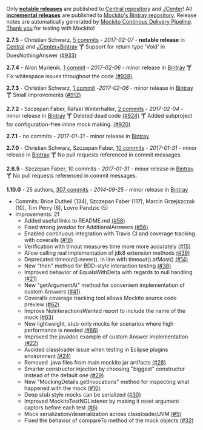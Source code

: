 Only **[notable releases](link)** are published to [Central repository](link) and [JCenter](link)!
All **[incremental releases](link)** are published to [Mockito's Bintray repository](link).
Release notes are automatically generated by [Mockito Continous Delivery Pipeline](https://github.com/mockito/mockito/wiki/Continuous-Delivery-Overview).
[Thank you](link) for testing with Mockito!

**2.7.5** - Christian Schwarz, [5 commits](https://github.com/mockito/mockito/compare/v2.7.4...v2.7.5) - *2017-02-07* - **notable release** in [Central](http://search.maven.org/#artifactdetails%7Corg.mockito%7Cmockito-core%7C2.7.5%7Cjar) and [JCenter+Bintray](https://bintray.com/mockito/maven/mockito/2.7.5)
:cocktail: Support for return type 'Void' in DoesNothingAnswer [(#933)](https://github.com/mockito/mockito/pull/933)

**2.7.4** - Allon Murienik, [1 commit](https://github.com/mockito/mockito/compare/v2.7.3...v2.7.4) - *2017-02-06* - minor release in [Bintray](https://bintray.com/mockito/maven/mockito/2.7.5)
:cocktail: Fix whitespace issues throughout the code [(#928)](https://github.com/mockito/mockito/pull/928)

**2.7.3** - Christian Schwarz, [1 commit](https://github.com/mockito/mockito/compare/v2.7.3...v2.7.4) -*2017-02-06* - minor release in [Bintray](https://bintray.com/mockito/maven/mockito/2.7.5)
:cocktail: Small improvements [(#912)](https://github.com/mockito/mockito/pull/912)

**2.7.2** - Szczepan Faber, Rafael Winterhalter, [2 commits](https://github.com/mockito/mockito/compare/v2.7.3...v2.7.4) - *2017-02-04* - minor release in [Bintray](https://bintray.com/mockito/maven/mockito/2.7.5)
:cocktail: Deleted dead code [(#924)](https://github.com/mockito/mockito/pull/924)
:cocktail: Added subproject for configuration-free inline mock making. [(#920)](https://github.com/mockito/mockito/pull/920)

**2.7.1** - no commits - *2017-01-31* - minor release in [Bintray](https://bintray.com/mockito/maven/mockito/2.7.5)

**2.7.0** - Christian Schwarz, Szczepan Faber, [10 commits](https://github.com/mockito/mockito/compare/v2.7.3...v2.7.4) - *2017-01-31* - minor release in [Bintray](https://bintray.com/mockito/maven/mockito/2.7.5)
:cocktail: No pull requests referenced in commit messages.

**2.6.5** - Szczepan Faber, 10 commits - *2017-01-31* - minor release in [Bintray](https://bintray.com/mockito/maven/mockito/2.7.5)
:cocktail: No pull requests referenced in commit messages.

**1.10.0** - 25 authors, [307 commits](https://github.com/) - *2014-09-25* - minor release in [Bintray](https://bintray.com/mockito/maven/mockito/2.7.5)

* Commits: Brice Dutheil (134), Szczepan Faber (117), Marcin Grzejszczak (10), Tim Perry (6), Lovro Pandzic (5)
* Improvements: 21
  * Added useful links to README.md [(#58)](https://github.com/mockito/mockito/pull/58)
  * Fixed wrong javadoc for AdditionalAnswers [(#56)](https://github.com/mockito/mockito/pull/56)
  * Enabled continuous integration with Travis CI and coverage tracking with coveralls [(#18)](https://github.com/mockito/mockito/pull/18)
  * Verification with timout measures time more more accurately [(#15)](https://github.com/mockito/mockito/pull/15)
  * Allow calling real implementation of jdk8 extension methods [(#39)](https://github.com/mockito/mockito/pull/39)
  * Deprecated timeout().never(), in line with timeout().atMost() [(#14)](https://github.com/mockito/mockito/pull/14)
  * New "then" method for BDD-style interaction testing [(#38)](https://github.com/mockito/mockito/pull/38)
  * Improved behavior of EqualsWithDelta with regards to null handling [(#21)](https://github.com/mockito/mockito/pull/21)
  * New "getArgumentAt" method for convenient implementation of custom Answers [(#41)](https://github.com/mockito/mockito/pull/41)
  * Coveralls coverage tracking tool allows Mockito source code preview [(#62)](https://github.com/mockito/mockito/pull/62)
  * Improve NoInteractionsWanted report to include the name of the mock [(#63)](https://github.com/mockito/mockito/pull/63)
  * New lightweight, stub-only mocks for scenarios where high performance is needed [(#86)](https://github.com/mockito/mockito/issues/86)
  * Improved the javadoc example of custom Answer implementation [(#22)](https://github.com/mockito/mockito/pull/22)
  * Avoided classloader issue when testing in Eclipse plugins environment [(#24)](https://github.com/mockito/mockito/pull/24)
  * Removed .java files from main mockito jar artifacts [(#28)](https://github.com/mockito/mockito/pull/28)
  * Smarter constructor injection by choosing "biggest" constructor instead of the default one [(#29)](https://github.com/mockito/mockito/pull/29)
  * New "MockingDetails.getInvocations" method for inspecting what happened with the mock [(#10)](https://github.com/mockito/mockito/pull/10)
  * Deep stub style mocks can be serialized [(#30)](https://github.com/mockito/mockito/pull/30)
  * Improved MockitoTestNGListener by making it reset argument captors before each test [(#6)](https://github.com/mockito/mockito/pull/6)
  * Mock serialization/deserialization across classloader/JVM [(#5)](https://github.com/mockito/mockito/pull/5)
  * Fixed the behavior of compareTo method of the mock objects [(#32)](https://github.com/mockito/mockito/pull/32)